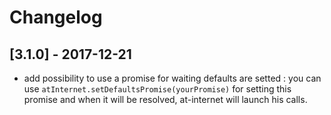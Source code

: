 # Changelog

## [3.1.0] - 2017-12-21
- add possibility to use a promise for waiting defaults are setted : you can use ```atInternet.setDefaultsPromise(yourPromise)``` for setting this promise and when it will be resolved, at-internet will launch his calls.
